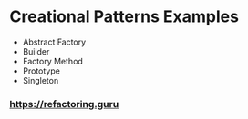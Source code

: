 # Creational Patterns Examples

- Abstract Factory
- Builder
- Factory Method
- Prototype
- Singleton

### https://refactoring.guru

